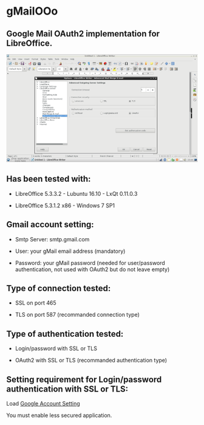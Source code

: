 # gMailOOo

## Google Mail OAuth2 implementation for LibreOffice.

![gMailOOo screenshot](gMailOOo.png)

## Has been tested with:
	
* LibreOffice 5.3.3.2 - Lubuntu 16.10 -  LxQt 0.11.0.3

* LibreOffice 5.3.1.2 x86 - Windows 7 SP1

## Gmail account setting: 

* Smtp Server: smtp.gmail.com

* User: your gMail email address (mandatory)

* Password: your gMail password (needed for user/password authentication, not used with OAuth2 but do not leave empty)

## Type of connection tested:

* SSL on port 465

* TLS on port 587 (recommanded connection type)

## Type of authentication tested:

* Login/password  with SSL or TLS

* OAuth2 with SSL or TLS (recommanded authentication type)

## Setting requirement for Login/password authentication with SSL or TLS:

Load [Google Account Setting](https://myaccount.google.com/security?utm_source=OGB#connectedapps)

You must enable less secured application.
